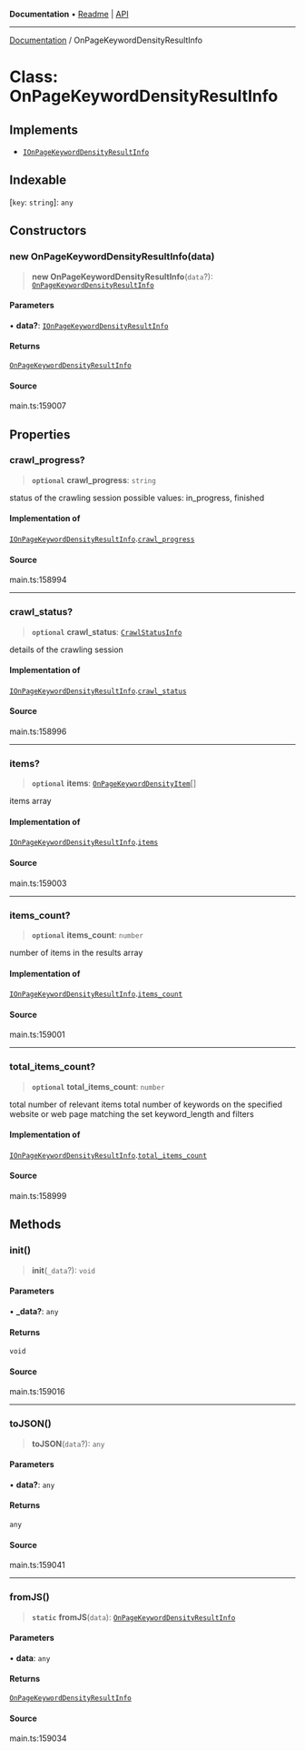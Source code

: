 **Documentation** • [Readme](../README.md) \| [API](../globals.md)

***

[Documentation](../README.md) / OnPageKeywordDensityResultInfo

# Class: OnPageKeywordDensityResultInfo

## Implements

- [`IOnPageKeywordDensityResultInfo`](../interfaces/IOnPageKeywordDensityResultInfo.md)

## Indexable

 \[`key`: `string`\]: `any`

## Constructors

### new OnPageKeywordDensityResultInfo(data)

> **new OnPageKeywordDensityResultInfo**(`data`?): [`OnPageKeywordDensityResultInfo`](OnPageKeywordDensityResultInfo.md)

#### Parameters

• **data?**: [`IOnPageKeywordDensityResultInfo`](../interfaces/IOnPageKeywordDensityResultInfo.md)

#### Returns

[`OnPageKeywordDensityResultInfo`](OnPageKeywordDensityResultInfo.md)

#### Source

main.ts:159007

## Properties

### crawl\_progress?

> **`optional`** **crawl\_progress**: `string`

status of the crawling session
possible values: in_progress, finished

#### Implementation of

[`IOnPageKeywordDensityResultInfo`](../interfaces/IOnPageKeywordDensityResultInfo.md).[`crawl_progress`](../interfaces/IOnPageKeywordDensityResultInfo.md#crawl_progress)

#### Source

main.ts:158994

***

### crawl\_status?

> **`optional`** **crawl\_status**: [`CrawlStatusInfo`](CrawlStatusInfo.md)

details of the crawling session

#### Implementation of

[`IOnPageKeywordDensityResultInfo`](../interfaces/IOnPageKeywordDensityResultInfo.md).[`crawl_status`](../interfaces/IOnPageKeywordDensityResultInfo.md#crawl_status)

#### Source

main.ts:158996

***

### items?

> **`optional`** **items**: [`OnPageKeywordDensityItem`](OnPageKeywordDensityItem.md)[]

items array

#### Implementation of

[`IOnPageKeywordDensityResultInfo`](../interfaces/IOnPageKeywordDensityResultInfo.md).[`items`](../interfaces/IOnPageKeywordDensityResultInfo.md#items)

#### Source

main.ts:159003

***

### items\_count?

> **`optional`** **items\_count**: `number`

number of items in the results array

#### Implementation of

[`IOnPageKeywordDensityResultInfo`](../interfaces/IOnPageKeywordDensityResultInfo.md).[`items_count`](../interfaces/IOnPageKeywordDensityResultInfo.md#items_count)

#### Source

main.ts:159001

***

### total\_items\_count?

> **`optional`** **total\_items\_count**: `number`

total number of relevant items
total number of keywords on the specified website or web page matching the set keyword_length and filters

#### Implementation of

[`IOnPageKeywordDensityResultInfo`](../interfaces/IOnPageKeywordDensityResultInfo.md).[`total_items_count`](../interfaces/IOnPageKeywordDensityResultInfo.md#total_items_count)

#### Source

main.ts:158999

## Methods

### init()

> **init**(`_data`?): `void`

#### Parameters

• **\_data?**: `any`

#### Returns

`void`

#### Source

main.ts:159016

***

### toJSON()

> **toJSON**(`data`?): `any`

#### Parameters

• **data?**: `any`

#### Returns

`any`

#### Source

main.ts:159041

***

### fromJS()

> **`static`** **fromJS**(`data`): [`OnPageKeywordDensityResultInfo`](OnPageKeywordDensityResultInfo.md)

#### Parameters

• **data**: `any`

#### Returns

[`OnPageKeywordDensityResultInfo`](OnPageKeywordDensityResultInfo.md)

#### Source

main.ts:159034
